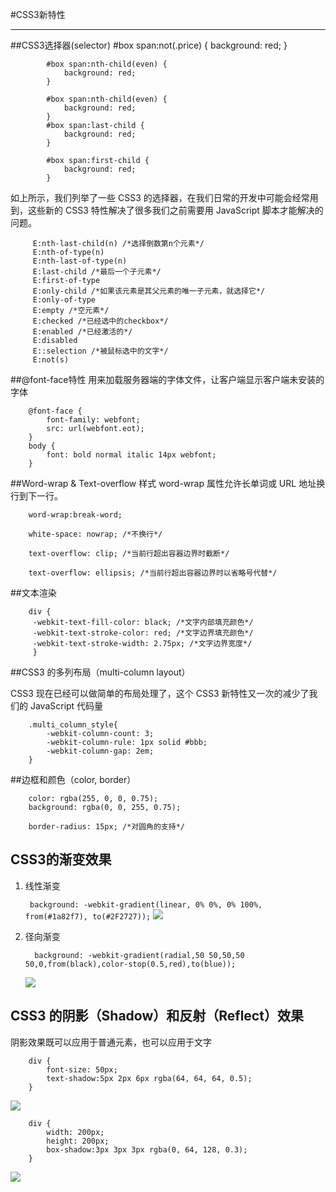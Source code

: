#CSS3新特性

----------

##CSS3选择器(selector)
    		#box span:not(.price) {
    			background: red;
    		}

			#box span:nth-child(even) {
				background: red;
			}

			#box span:nth-child(even) {
				background: red;
			}
	    	#box span:last-child {
    			background: red;
    		}
    
    		#box span:first-child {
    			background: red;
    		}
如上所示，我们列举了一些 CSS3 的选择器，在我们日常的开发中可能会经常用到，这些新的 CSS3 特性解决了很多我们之前需要用 JavaScript 脚本才能解决的问题。

		 E:nth-last-child(n) /*选择倒数第n个元素*/
		 E:nth-of-type(n) 
		 E:nth-last-of-type(n) 
		 E:last-child /*最后一个子元素*/
		 E:first-of-type 
		 E:only-child /*如果该元素是其父元素的唯一子元素，就选择它*/
		 E:only-of-type 
		 E:empty /*空元素*/
		 E:checked /*已经选中的checkbox*/
		 E:enabled /*已经激活的*/
		 E:disabled 
		 E::selection /*被鼠标选中的文字*/
		 E:not(s)
##@font-face特性
用来加载服务器端的字体文件，让客户端显示客户端未安装的字体

		@font-face {
			font-family: webfont;
			src: url(webfont.eot);
		}
		body {
			font: bold normal italic 14px webfont;
		}		    
##Word-wrap & Text-overflow 样式
word-wrap 属性允许长单词或 URL 地址换行到下一行。

    	word-wrap:break-word;
		
		white-space: nowrap; /*不换行*/

		text-overflow: clip; /*当前行超出容器边界时截断*/
	
		text-overflow: ellipsis; /*当前行超出容器边界时以省略号代替*/

##文本渲染

	    div { 
	     -webkit-text-fill-color: black; /*文字内部填充颜色*/
	     -webkit-text-stroke-color: red; /*文字边界填充颜色*/
	     -webkit-text-stroke-width: 2.75px; /*文字边界宽度*/
	     }

##CSS3 的多列布局（multi-column layout）

CSS3 现在已经可以做简单的布局处理了，这个 CSS3 新特性又一次的减少了我们的 JavaScript 代码量

    	.multi_column_style{ 
    		-webkit-column-count: 3; 
    	 	-webkit-column-rule: 1px solid #bbb; 
    		-webkit-column-gap: 2em; 
     	} 

##边框和颜色（color, border）
    
    	color: rgba(255, 0, 0, 0.75); 
    	background: rgba(0, 0, 255, 0.75);
		
		border-radius: 15px; /*对圆角的支持*/

## CSS3的渐变效果 ##
1. 线性渐变

  	 ` background: -webkit-gradient(linear, 0% 0%, 0% 100%, from(#1a82f7), to(#2F2727));`
	![](http://i.imgur.com/GUuFGFo.png)
2. 径向渐变

  	`  background: -webkit-gradient(radial,50 50,50,50 50,0,from(black),color-stop(0.5,red),to(blue));`

	![](http://i.imgur.com/xF9yMBq.png)


## CSS3 的阴影（Shadow）和反射（Reflect）效果 ##
阴影效果既可以应用于普通元素，也可以应用于文字

		
		div {
			font-size: 50px;
			text-shadow:5px 2px 6px rgba(64, 64, 64, 0.5); 
		}  




![](http://i.imgur.com/gLxt9jT.png) 	

		div {
			width: 200px;
			height: 200px;
			box-shadow:3px 3px 3px rgba(0, 64, 128, 0.3); 
		}   


![](http://i.imgur.com/VsFj5j1.png) 				